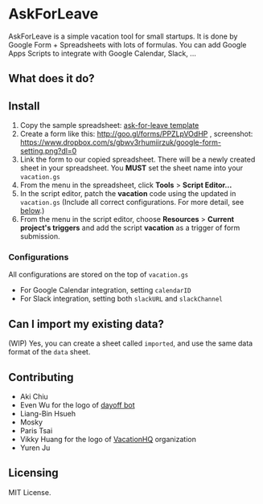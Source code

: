 # AskForLeave

AskForLeave is a simple vacation tool for small startups. It is done by Google Form + Spreadsheets with lots of formulas. You can add Google Apps Scripts to integrate with Google Calendar, Slack, ...

## What does it do?


## Install

1. Copy the sample spreadsheet: [ask-for-leave template](https://docs.google.com/spreadsheet/ccc?key=1278CFK8m2w6NY4JN9T4GfSPsVxlGi1P4W2Ndo6cQlC8&newcopy=true)
2. Create a form like this: http://goo.gl/forms/PPZLpVOdHP , screenshot: https://www.dropbox.com/s/gbwv3rhumiirzuk/google-form-setting.png?dl=0
3. Link the form to our copied spreadsheet. There will be a newly created sheet in your spreadsheet. You **MUST** set the sheet name into your `vacation.gs`
4. From the menu in the spreadsheet, click **Tools** > **Script Editor...** 
5. In the script editor, patch the **vacation** code using the updated in `vacation.gs` (Include all correct configurations. For more detail, see [below](#configurations).)
6. From the menu in the script editor, choose **Resources** > **Current project's triggers** and add the script **vacation** as a trigger of form submission.

### Configurations

All configurations are stored on the top of `vacation.gs`

* For Google Calendar integration, setting `calendarID`
* For Slack integration, setting both `slackURL` and `slackChannel`

## Can I import my existing data?

(WIP) Yes, you can create a sheet called `imported`, and use the same data format of the `data` sheet.

## Contributing

* Aki Chiu
* Even Wu for the logo of [dayoff bot](https://github.com/vacationhq/hubot-dayoff)
* Liang-Bin Hsueh
* Mosky
* Paris Tsai
* Vikky Huang for the logo of [VacationHQ](https://github.com/vacationhq) organization
* Yuren Ju

## Licensing

MIT License.

